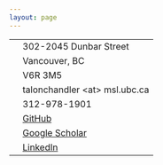```yaml
---
layout: page
---
```


|||
| ------------- | ------------- |
|<i class="fa fa-address-card"></i> | 302-2045 Dunbar Street |
|| Vancouver, BC |
|| V6R 3M5 |
|<i class="fa fa-envelope"></i>| talonchandler \<at\> msl.ubc.ca  |
|<i class="fa fa-phone"></i>| 312-978-1901  |
|<i class="fa fa-github"></i>| [GitHub](https://github.com/talonchandler/) |
|<i class="fa fa-google"></i>| [Google Scholar](https://scholar.google.com/citations?user=tK-P9kEAAAAJ&hl=en) |
|<i class="fa fa-linkedin"></i>| [LinkedIn](https://www.linkedin.com/in/talon-chandler) |

<br>